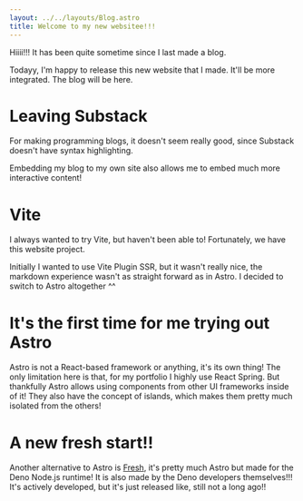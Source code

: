 ```yaml
---
layout: ../../layouts/Blog.astro
title: Welcome to my new websitee!!!
---
```


Hiiii!!! It has been quite sometime since I last made a blog.

Todayy, I'm happy to release this new website that I made. It'll be more integrated. The blog will be here. 

# Leaving Substack
For making programming blogs, it doesn't seem really good, since Substack doesn't have syntax highlighting.

Embedding my blog to my own site also allows me to embed much more interactive content!

# Vite

I always wanted to try Vite, but haven't been able to! Fortunately, we have this website project.

Initially I wanted to use Vite Plugin SSR, but it wasn't really nice, the markdown experience wasn't as straight forward as in Astro. I decided to switch to Astro altogether ^^

# It's the first time for me trying out Astro

Astro is not a React-based framework or anything, it's its own thing! The only limitation here is that, for my portfolio I highly use React Spring. But thankfully Astro allows using components from other UI frameworks inside of it! 
They also have the concept of islands, which makes them pretty much isolated from the others!


# A new fresh start!!
Another alternative to Astro is [Fresh](https://github.com/denoland/fresh), it's pretty much Astro but made for the Deno Node.js runtime! It is also made by the Deno developers themselves!!! It's actively developed, but it's just released like, still not a long ago!!